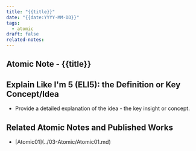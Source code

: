 ```yaml
---
title: "{{title}}"
date: "{{date:YYYY-MM-DD}}"
tags:
  - atomic
draft: false
related-notes:
---
```


## Atomic Note - {{title}}

## Explain Like I'm 5 (ELI5): the Definition or Key Concept/Idea

- Provide a detailed explanation of the idea - the key insight or concept.

## Related Atomic Notes and Published Works

- \[Atomic01\]\(../03-Atomic/Atomic01.md\)
